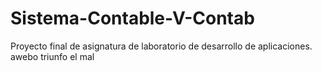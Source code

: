 # Sistema-Contable-V-Contab
Proyecto final de asignatura de laboratorio de desarrollo de aplicaciones.
awebo triunfo el mal 
